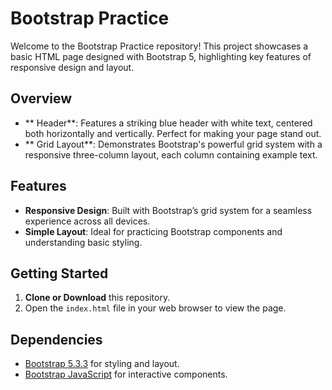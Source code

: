 #  Bootstrap Practice

Welcome to the Bootstrap Practice repository! This project showcases a basic HTML page designed with Bootstrap 5, highlighting key features of responsive design and layout.

## Overview

- ** Header**: Features a striking blue header with white text, centered both horizontally and vertically. Perfect for making your page stand out.
- ** Grid Layout**: Demonstrates Bootstrap's powerful grid system with a responsive three-column layout, each column containing example text.

##  Features

- **Responsive Design**: Built with Bootstrap’s grid system for a seamless experience across all devices.
- **Simple Layout**: Ideal for practicing Bootstrap components and understanding basic styling.

##  Getting Started

1. **Clone or Download** this repository.
2. Open the `index.html` file in your web browser to view the page.

##  Dependencies

- [Bootstrap 5.3.3](https://cdn.jsdelivr.net/npm/bootstrap@5.3.3/dist/css/bootstrap.min.css) for styling and layout.
- [Bootstrap JavaScript](https://cdn.jsdelivr.net/npm/bootstrap@5.3.3/dist/js/bootstrap.bundle.min.js) for interactive components.

